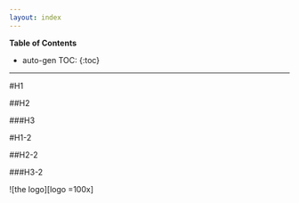 ```yaml
---
layout: index
---
```


__Table of Contents__

* auto-gen TOC:
{:toc}

---

#H1

##H2

###H3

#H1-2

##H2-2

###H3-2

![the logo][logo =100x]

[logo]: https://avatars3.githubusercontent.com/u/7654528?s=140 "The Logo"

